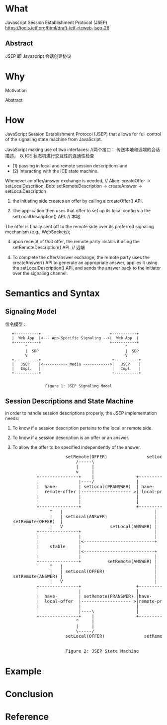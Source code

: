# What

Javascript Session Establishment Protocol (JSEP)
https://tools.ietf.org/html/draft-ietf-rtcweb-jsep-26

## Abstract

JSEP 即 Javascript 会话创建协议

# Why

Motivation

Abstract

# How

JavaScript Session Establishment Protocol (JSEP) that allows for full control of the signaling state machine from JavaScript. 

JavaScript making use of two interfaces:  //两个接口： 传送本地和远端的会话描述， 以 ICE 状态机进行交互性的连通性检查

* (1) passing in local and remote session descriptions and 
* (2) interacting with the ICE state machine.  


Whenever an offer/answer exchange is needed,  // Alice: createOffer -> setLocalDescrition, Bob: setRemoteDescription -> createAnswer -> setLocalDescription

1. the initiating side creates an offer by calling a createOffer() API.  

2. The application then uses that offer to set up its local config via the  setLocalDescription() API.  // 本地

The offer is finally sent off to the remote side over its preferred signaling mechanism (e.g., WebSockets); 

3. upon receipt of that offer, the remote party installs it using the setRemoteDescription() API.  // 远端

4.  To complete the offer/answer exchange, the remote party uses the createAnswer() API to generate an appropriate answer, 
applies it using the setLocalDescription() API, and sends the answer back to the  initiator over the signaling channel.


# Semantics and Syntax

## Signaling Model

信令模型：

       +-----------+                               +-----------+
       |  Web App  |<--- App-Specific Signaling -->|  Web App  |
       +-----------+                               +-----------+
             ^                                            ^
             |  SDP                                       |  SDP
             V                                            V
       +-----------+                                +-----------+
       |   JSEP    |<----------- Media ------------>|   JSEP    |
       |   Impl.   |                                |   Impl.   |
       +-----------+                                +-----------+


                      Figure 1: JSEP Signaling Model


## Session Descriptions and State Machine

in order to handle session descriptions properly, the JSEP implementation needs:

   1.  To know if a session description pertains to the local or remote
       side.

   2.  To know if a session description is an offer or an answer.

   3.  To allow the offer to be specified independently of the answer.


<pre>
                       setRemote(OFFER)               setLocal(PRANSWER)
                           /-----\                               /-----\
                           |     |                               |     |
                           v     |                               v     |
            +---------------+    |                +---------------+    |
            |               |----/                |               |----/
            |  have-        | setLocal(PRANSWER)  | have-         |
            |  remote-offer |------------------- >| local-pranswer|
            |               |                     |               |
            |               |                     |               |
            +---------------+                     +---------------+
                 ^   |                                   |
                 |   | setLocal(ANSWER)                  |
   setRemote(OFFER)  |                                   |
                 |   V                  setLocal(ANSWER) |
            +---------------+                            |
            |               |                            |
            |               |<---------------------------+
            |    stable     |
            |               |<---------------------------+
            |               |                            |
            +---------------+          setRemote(ANSWER) |
                 ^   |                                   |
                 |   | setLocal(OFFER)                   |
   setRemote(ANSWER) |                                   |
                 |   V                                   |
            +---------------+                     +---------------+
            |               |                     |               |
            |  have-        | setRemote(PRANSWER) |have-          |
            |  local-offer  |------------------- >|remote-pranswer|
            |               |                     |               |
            |               |----\                |               |----\
            +---------------+    |                +---------------+    |
                           ^     |                               ^     |
                           |     |                               |     |
                           \-----/                               \-----/
                       setLocal(OFFER)               setRemote(PRANSWER)


                       Figure 2: JSEP State Machine
</pre>


# Example


# Conclusion


# Reference

